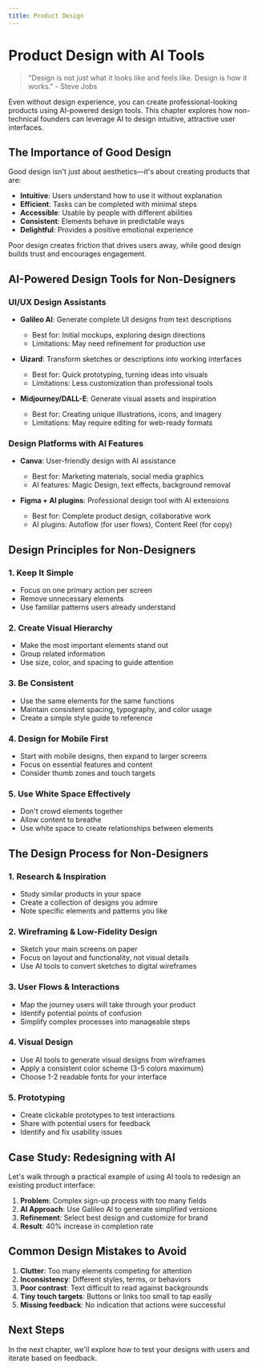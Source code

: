 ```yaml
---
title: Product Design
---
```


# Product Design with AI Tools

> "Design is not just what it looks like and feels like. Design is how it works." - Steve Jobs

Even without design experience, you can create professional-looking products using AI-powered design tools. This chapter explores how non-technical founders can leverage AI to design intuitive, attractive user interfaces.

## The Importance of Good Design

Good design isn't just about aesthetics—it's about creating products that are:

- **Intuitive**: Users understand how to use it without explanation
- **Efficient**: Tasks can be completed with minimal steps
- **Accessible**: Usable by people with different abilities
- **Consistent**: Elements behave in predictable ways
- **Delightful**: Provides a positive emotional experience

Poor design creates friction that drives users away, while good design builds trust and encourages engagement.

## AI-Powered Design Tools for Non-Designers

### UI/UX Design Assistants

- **Galileo AI**: Generate complete UI designs from text descriptions
  - Best for: Initial mockups, exploring design directions
  - Limitations: May need refinement for production use

- **Uizard**: Transform sketches or descriptions into working interfaces
  - Best for: Quick prototyping, turning ideas into visuals
  - Limitations: Less customization than professional tools

- **Midjourney/DALL-E**: Generate visual assets and inspiration
  - Best for: Creating unique illustrations, icons, and imagery
  - Limitations: May require editing for web-ready formats

### Design Platforms with AI Features

- **Canva**: User-friendly design with AI assistance
  - Best for: Marketing materials, social media graphics
  - AI features: Magic Design, text effects, background removal

- **Figma + AI plugins**: Professional design tool with AI extensions
  - Best for: Complete product design, collaborative work
  - AI plugins: Autoflow (for user flows), Content Reel (for copy)

## Design Principles for Non-Designers

### 1. Keep It Simple

- Focus on one primary action per screen
- Remove unnecessary elements
- Use familiar patterns users already understand

### 2. Create Visual Hierarchy

- Make the most important elements stand out
- Group related information
- Use size, color, and spacing to guide attention

### 3. Be Consistent

- Use the same elements for the same functions
- Maintain consistent spacing, typography, and color usage
- Create a simple style guide to reference

### 4. Design for Mobile First

- Start with mobile designs, then expand to larger screens
- Focus on essential features and content
- Consider thumb zones and touch targets

### 5. Use White Space Effectively

- Don't crowd elements together
- Allow content to breathe
- Use white space to create relationships between elements

## The Design Process for Non-Designers

### 1. Research & Inspiration

- Study similar products in your space
- Create a collection of designs you admire
- Note specific elements and patterns you like

### 2. Wireframing & Low-Fidelity Design

- Sketch your main screens on paper
- Focus on layout and functionality, not visual details
- Use AI tools to convert sketches to digital wireframes

### 3. User Flows & Interactions

- Map the journey users will take through your product
- Identify potential points of confusion
- Simplify complex processes into manageable steps

### 4. Visual Design

- Use AI tools to generate visual designs from wireframes
- Apply a consistent color scheme (3-5 colors maximum)
- Choose 1-2 readable fonts for your interface

### 5. Prototyping

- Create clickable prototypes to test interactions
- Share with potential users for feedback
- Identify and fix usability issues

## Case Study: Redesigning with AI

Let's walk through a practical example of using AI tools to redesign an existing product interface:

1. **Problem**: Complex sign-up process with too many fields
2. **AI Approach**: Use Galileo AI to generate simplified versions
3. **Refinement**: Select best design and customize for brand
4. **Result**: 40% increase in completion rate

## Common Design Mistakes to Avoid

1. **Clutter**: Too many elements competing for attention
2. **Inconsistency**: Different styles, terms, or behaviors
3. **Poor contrast**: Text difficult to read against backgrounds
4. **Tiny touch targets**: Buttons or links too small to tap easily
5. **Missing feedback**: No indication that actions were successful

## Next Steps

In the next chapter, we'll explore how to test your designs with users and iterate based on feedback.

